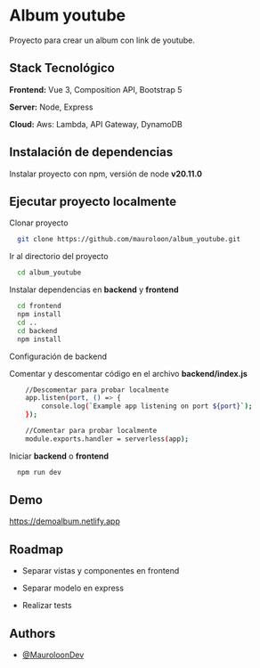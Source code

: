 
# Album youtube

Proyecto para crear un album con link de youtube.



## Stack Tecnológico

**Frontend:** Vue 3, Composition API, Bootstrap 5

**Server:** Node, Express

**Cloud:** Aws: Lambda, API Gateway, DynamoDB


## Instalación de dependencias

Instalar proyecto con npm, versión de node **v20.11.0**
    
## Ejecutar proyecto localmente

Clonar proyecto

```bash
  git clone https://github.com/mauroloon/album_youtube.git
```

Ir al directorio del proyecto

```bash
  cd album_youtube
```

Instalar dependencias en **backend** y **frontend**

```bash
  cd frontend
  npm install
  cd ..
  cd backend
  npm install
```

Configuración de backend

Comentar y descomentar código en el archivo **backend/index.js**
```bash
    //Descomentar para probar localmente
    app.listen(port, () => {
        console.log(`Example app listening on port ${port}`);
    });

    //Comentar para probar localmente
    module.exports.handler = serverless(app);
```

Iniciar **backend** o **frontend**

```bash
  npm run dev
```


## Demo

https://demoalbum.netlify.app
## Roadmap

- Separar vistas y componentes en frontend

- Separar modelo en express

- Realizar tests


## Authors

- [@MauroloonDev](https://github.com/mauroloon)

